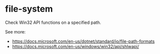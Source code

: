# file-system

Check Win32 API functions on a specified path.

See more:
* https://docs.microsoft.com/en-us/dotnet/standard/io/file-path-formats
* https://docs.microsoft.com/en-us/windows/win32/api/shlwapi/